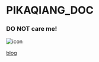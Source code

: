 <!--首页全屏封面-->
# PIKAQIANG_DOC
### DO NOT care me!
![icon](https://s2.loli.net/2024/06/18/NkKTMBQbwXWIixD.png)

[blog](http://pikaiqang.byethost3.com)
